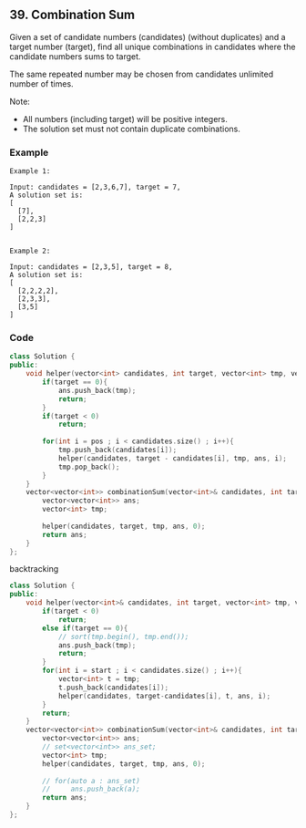 ## 39. Combination Sum

Given a set of candidate numbers (candidates) (without duplicates) and a target number (target), find all unique combinations in candidates where the candidate numbers sums to target.

The same repeated number may be chosen from candidates unlimited number of times.

Note:

- All numbers (including target) will be positive integers.
- The solution set must not contain duplicate combinations.

### Example
```
Example 1:

Input: candidates = [2,3,6,7], target = 7,
A solution set is:
[
  [7],
  [2,2,3]
]


Example 2:

Input: candidates = [2,3,5], target = 8,
A solution set is:
[
  [2,2,2,2],
  [2,3,3],
  [3,5]
]
```

### Code
```c++
class Solution {
public:
    void helper(vector<int> candidates, int target, vector<int> tmp, vector<vector<int>>& ans, int pos){
        if(target == 0){
            ans.push_back(tmp);
            return;
        }       
        if(target < 0)
            return;
    
        for(int i = pos ; i < candidates.size() ; i++){
            tmp.push_back(candidates[i]);
            helper(candidates, target - candidates[i], tmp, ans, i);
            tmp.pop_back();
        }
    }
    vector<vector<int>> combinationSum(vector<int>& candidates, int target) {
        vector<vector<int>> ans;
        vector<int> tmp;
        
        helper(candidates, target, tmp, ans, 0);
        return ans;
    }
};
```
backtracking 

```c++
class Solution {
public:
    void helper(vector<int>& candidates, int target, vector<int> tmp, vector<vector<int>>& ans, int start){
        if(target < 0)
            return;
        else if(target == 0){
            // sort(tmp.begin(), tmp.end());
            ans.push_back(tmp);
            return;
        }
        for(int i = start ; i < candidates.size() ; i++){
            vector<int> t = tmp;
            t.push_back(candidates[i]);
            helper(candidates, target-candidates[i], t, ans, i);
        }
        return;
    }
    vector<vector<int>> combinationSum(vector<int>& candidates, int target) {
        vector<vector<int>> ans;
        // set<vector<int>> ans_set;
        vector<int> tmp;
        helper(candidates, target, tmp, ans, 0);
        
        // for(auto a : ans_set)
        //     ans.push_back(a);
        return ans;
    }
};
```

